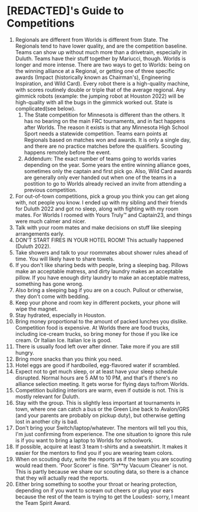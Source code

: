 # [REDACTED]'s Guide to Competitions
1. Regionals are different from Worlds is different from State. The Regionals tend to have lower quality, and are the competition baseline. Teams can show up without much more than a drivetrain, especially in Duluth. Teams have their stuff together by Mariucci, though. Worlds is longer and more intense. There are two ways to get to Worlds: being on the winning alliance at a Regional, or getting one of three specific awards (Impact (historically known as Chairman's), Engineering Inspiration, and Wild Card). Every robot there is a high-quality machine, with scores routinely double or triple that of the average regional. Any gimmick robots (example: the jumping robot at Houston 2022) will be high-quality with all the bugs in the gimmick worked out. State is complicated(see below).
    1. The State competition for Minnesota is different than the others. It has no bearing on the main FRC tournaments, and in fact happens after Worlds. The reason it exists is that any Minnesota High School Sport needs a statewide competition. Teams earn points at Regionals based on matches won and awards. It is only a single day, and there are no practice matches before the qualifiers. Scouting happens remotely before the event.
    2. Addendum: The exact number of teams going to worlds varies depending on the year. Some years the entire winning alliance goes, sometimes only the captain and first pick go. Also, Wild Card awards are generally only ever handed out when one of the teams in a postition to go to Worlds already recived an invite from attending a previous competition. 
6. For out-of-town competitions, pick a group you think you can get along with, not people you know. I ended up with my sibling and their friends for Duluth 2022 and got no sleep, along with fighting with my room mates. For Worlds I roomed with Yours Truly™ and Captain23, and things were much calmer and nicer.
12. Talk with your room mates and make decisions on stuff like sleeping arrangements early.
16. DON'T START FIRES IN YOUR HOTEL ROOM! This actually happened (Duluth 2022).
17. Take showers and talk to your roommates about shower rules ahead of time. You will likely have to share towels.
19. If you don't like sharing beds with people, bring a sleeping bag. Pillows make an acceptable matress, and dirty laundry makes an acceptable pillow. If you have enough dirty laundry to make an acceptable matress, something has gone wrong.
20. Also bring a sleeping bag if you are on a couch. Pullout or otherwise, they don't come with bedding.
13. Keep your phone and room key in different pockets, your phone will wipe the magnet.
14. Stay hydrated, especially in Houston.
11. Bring money proportional to the amount of packed lunches you dislike. Competition food is expensive. At Worlds there are food trucks, including ice-cream trucks, so bring money for those if you like ice cream. Or Italian Ice. Italian Ice is good.
18. There is usually food left over after dinner. Take more if you are still hungry. 
7. Bring more snacks than you think you need.
2. Hotel eggs are good if hardboiled, egg-flavored water if scrambled. 
1. Expect not to get much sleep, or at least have your sleep schedule disrupted. Normal hours are 5 AM to 10 PM, and that's if there's no alliance selection meeting. It gets worse for flying days to/from Worlds.
3. Competition building interiors are warm, even if outside is not. This is mostly relevant for Duluth.
4. Stay with the group. This is slightly less important at tournaments in town, where one can catch a bus or the Green Line back to Avalon/GRS (and your parents are probably on pickup duty), but otherwise getting lost in another city is bad.
5. Don't bring your Switch/laptop/whatever. The mentors will tell you this, I'm just confirming from experience. The one situation to ignore this rule is if you want to bring a laptop to Worlds for schoolwork.
9. If possible, acquire at least 3 team t-shirts and a sweatshirt. It makes it easier for the mentors to find you if you are wearing team colors.
10. When on scouting duty, write the reports as if the team you are scouting would read them. 'Poor Scorer' is fine. 'Sh**ty Vacuum Cleaner' is not. This is partly because we share our scouting data, so there is a chance that they will actually read the reports.
21. Either bring something to soothe your throat or hearing protection, depending on if you want to scream out cheers or plug your ears because the rest of the team is trying to get the Loudest- sorry, I meant the Team Spirit Award. 